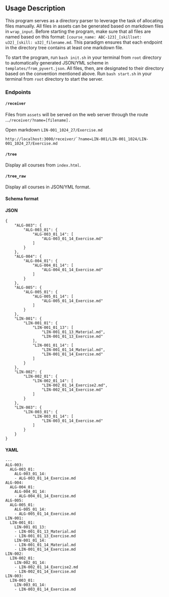 
<h2>Usage Description</h2> 

This program serves as a directory parser to leverage the task of allocating files manually.  All files in assets can be generated based on markdown files in `wrap_input`.  Before starting the program, make sure that all files are named based on this format: `[course_name: ABC-123]_[skillset: u32]_[skill: u32]_filename.md`. This paradigm ensures that each endpoint in the directory tree contains at least one markdown file.  

To start the program, run `bash init.sh` in your terminal from `root` directory to automatically generated JSON/YML scheme in `templates/from_pyvert.json`. All files, then, are designated to their directory based on the convention mentioned above. Run `bash start.sh` in your terminal from `root` directory to start the server.



<h3> Endpoints </h3>
<h4>

`/receiver`

</h4>

Files from `assets` will be served on the web server through the route ...`/receiver/?name=[filename].`

Open markdown `LIN-001_1024_27/Exercise.md` <br>

```
http://localhost:3000/receiver/`?name=LIN-001/LIN-001_1024/LIN-001_1024_27/Exercise.md
```

<h4>

`/tree`

</h4>

Display all courses from `index.html`.

<h4>

`/tree_raw`

</h4>

Display all courses in JSON/YML format.

<h4> Schema format</h4> 
<h4> JSON </h4>

```
{
    "ALG-003": {
        "ALG-003_01": {
            "ALG-003_01_14": [
                "ALG-003_01_14_Exercise.md"
            ]
        }
    },
    "ALG-004": {
        "ALG-004_01": {
            "ALG-004_01_14": [
                "ALG-004_01_14_Exercise.md"
            ]
        }
    },
    "ALG-005": {
        "ALG-005_01": {
            "ALG-005_01_14": [
                "ALG-005_01_14_Exercise.md"
            ]
        }
    },
    "LIN-001": {
        "LIN-001_01": {
            "LIN-001_01_13": [
                "LIN-001_01_13_Material.md",
                "LIN-001_01_13_Exercise.md"
            ],
            "LIN-001_01_14": [
                "LIN-001_01_14_Material.md",
                "LIN-001_01_14_Exercise.md"
            ]
        }
    },
    "LIN-002": {
        "LIN-002_01": {
            "LIN-002_01_14": [
                "LIN-002_01_14_Exercise2.md",
                "LIN-002_01_14_Exercise.md"
            ]
        }
    },
    "LIN-003": {
        "LIN-003_01": {
            "LIN-003_01_14": [
                "LIN-003_01_14_Exercise.md"
            ]
        }
    }
}
```

<h4> YAML </h4>

```
---
ALG-003:
  ALG-003_01:
    ALG-003_01_14:
    - ALG-003_01_14_Exercise.md
ALG-004:
  ALG-004_01:
    ALG-004_01_14:
    - ALG-004_01_14_Exercise.md
ALG-005:
  ALG-005_01:
    ALG-005_01_14:
    - ALG-005_01_14_Exercise.md
LIN-001:
  LIN-001_01:
    LIN-001_01_13:
    - LIN-001_01_13_Material.md
    - LIN-001_01_13_Exercise.md
    LIN-001_01_14:
    - LIN-001_01_14_Material.md
    - LIN-001_01_14_Exercise.md
LIN-002:
  LIN-002_01:
    LIN-002_01_14:
    - LIN-002_01_14_Exercise2.md
    - LIN-002_01_14_Exercise.md
LIN-003:
  LIN-003_01:
    LIN-003_01_14:
    - LIN-003_01_14_Exercise.md

```
